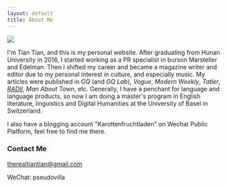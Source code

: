 ```yaml
---
layout: default
title: About Me
---
```


<img class="profile-picture" src="{{site.baseurl}}/{{site.profile-picture}}">

I'm Tian Tian, and this is my personal website. After graduating from Hunan University in 2016, I started working as a PR specialist in burson Marsteller and Edelman. Then I shifted my career and became a magazine writer and editor due to my personal interest in culture, and especially music. My articles were published in *GQ* (and *GQ Lab*), *Vogue*, *Modern Weekly*, *Tatler*, *[RADII](https://radii.co/author/tian-tian)*, *Man About Town*, etc. Generally, I have a penchant for language and language products, so now I am doing a master's program in English literature, linguistics and Digital Humanities at the University of Basel in Switzerland. 

I also have a blogging account "Karottenfruchtladen" on Wechat Public Platform, feel free to find me there. 

### Contact Me

therealtiantian@gmail.com

WeChat: pseudovilla